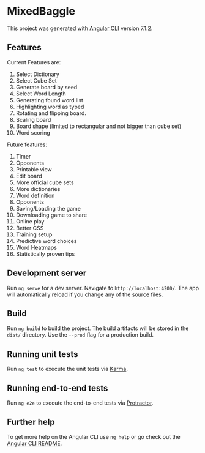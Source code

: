 # MixedBaggle

This project was generated with [Angular CLI](https://github.com/angular/angular-cli) version 7.1.2.

## Features
Current Features are:
1. Select Dictionary
2. Select Cube Set
3. Generate board by seed
4. Select Word Length
5. Generating found word list
6. Highlighting word as typed
7. Rotating and flipping board.
8. Scaling board
9. Board shape (limited to rectangular and not bigger than cube set)
10. Word scoring

Future features:
1. Timer
2. Opponents
3. Printable view
4. Edit board
5. More official cube sets
6. More dictionaries
7. Word definition
8. Opponents
9. Saving/Loading the game
10. Downloading game to share
11. Online play
12. Better CSS
13. Training setup
14. Predictive word choices
15. Word Heatmaps
16. Statistically proven tips

## Development server

Run `ng serve` for a dev server. Navigate to `http://localhost:4200/`. The app will automatically reload if you change any of the source files.

## Build

Run `ng build` to build the project. The build artifacts will be stored in the `dist/` directory. Use the `--prod` flag for a production build.

## Running unit tests

Run `ng test` to execute the unit tests via [Karma](https://karma-runner.github.io).

## Running end-to-end tests

Run `ng e2e` to execute the end-to-end tests via [Protractor](http://www.protractortest.org/).

## Further help

To get more help on the Angular CLI use `ng help` or go check out the [Angular CLI README](https://github.com/angular/angular-cli/blob/master/README.md).
